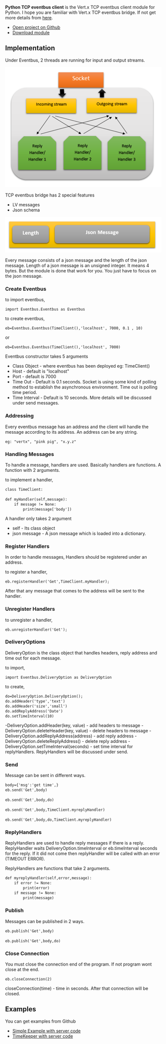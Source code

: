 
**Python TCP eventbus client** is the Vert.x TCP eventbus client module for Python. I hope you are familiar with Vert.x TCP eventbus bridge. If not get more details from [here](http://vertx.io/docs/vertx-tcp-eventbus-bridge/java/ "http://vertx.io/docs/vertx-tcp-eventbus-bridge/java/"). 

- [Open project on Github](https://github.com/jaymine/TCP-eventbus-client-Python)
- [Download module](https://pypi.python.org/pypi/vertx-eventbus/)

## Implementation ##

Under Eventbus, 2 threads are running for input and output streams.

![Complete Design](https://raw.githubusercontent.com/jaymine/TCP-eventbus-client-Python/gh-pages/2.png)

TCP eventbus bridge has 2 special features

- LV messages 
- Json schema

![LV Message](https://raw.githubusercontent.com/jaymine/TCP-eventbus-client-Python/gh-pages/3.png)

Every message consists of a json message and the length of the json message. Length of a json message is an unsigned integer. It means 4 bytes. But the module is done that work for you. You just have to focus on the json message.


### Create Eventbus ###

to import eventbus,


	import Eventbus.Eventbus as Eventbus

to create eventbus,

	eb=Eventbus.Eventbus(TimeClient(),'localhost', 7000, 0.1 , 10)
or 

	eb=Eventbus.Eventbus(TimeClient(),'localhost', 7000)

Eventbus constructor takes 5 arguments

- Class Object - where eventbus has been deployed eg: TimeClient()
- Host - default is "localhost"
- Port - default is 7000
- Time Out - Default is 0.1 seconds. Socket is using some kind of polling method to establish the asynchronous environment. Time out is polling time period.
- Time Interval - Default is 10 seconds. More details will be discussed under send messages. 

### Addressing ###

Every eventbus message has an address and the client will handle the message according to its address. An address can be any string.

	eg: "vertx", "pink pig", "x.y.z"

### Handling Messages ###

To handle a message, handlers are used. Basically handlers are functions. A function with 2 arguments.

to implement a handler,

	class TimeClient:
			
	def myHandler(self,message):
		if message != None:
			print(message['body'])


A handler only takes 2 argument 

- self - Its class object
- json message - A json message which is loaded into a dictionary. 
	

### Register Handlers ###

In order to handle messages, Handlers should be registered under an address.

to register a handler,

	eb.registerHandler('Get',TimeClient.myHandler); 

After that any message that comes to the address will be sent to the handler.

### Unregister Handlers ###

to unregister a handler,

	eb.unregisterHandler('Get'); 

### DeliveryOptions ###

DeliveryOption is the class object that handles headers, reply address and time out for each message. 

to import,

	import Eventbus.DeliveryOption as DeliveryOption

to create,

	do=DeliveryOption.DeliveryOption();
	do.addHeader('type','text')
	do.addHeader('size','small')
	do.addReplyAddress('Date')
	do.setTimeInterval(10) 

-DeliveryOption.addHeader(key, value) - add headers to message
-DeliveryOption.deleteHeader(key, value) - delete headers to message
-DeliveryOption.addReplyAddress(address) - add reply address
-DeliveryOption.deleteReplyAddress() - delete reply address
-DeliveryOption.setTimeInterval(seconds)  - set time interval for replyHandlers.
ReplyHandlers will be discussed under send.

### Send ###

Message can be sent in different ways.

	
	body={'msg':'get time',}
	eb.send('Get',body)
	
	eb.send('Get',body,do)

	eb.send('Get',body,TimeClient.myreplyHandler)

	eb.send('Get',body,do,TimeClient.myreplyHandler)

### ReplyHandlers ###

ReplyHandlers are used to handle reply messages if there is a reply. ReplyHandler waits DeliveryOption.timeInterval or eb.timeInterval seconds for the reply. If it did not come then replyHandler will be called with an error (TIMEOUT ERROR).

ReplyHandlers are functions that take 2 arguments.

	def myreplyHandler(self,error,message):
		if error != None:
			print(error)
		if message != None:
			print(message)

### Publish ###

Messages can be published in 2 ways.

	eb.publish('Get',body)

	eb.publish('Get',body,do)

### Close Connection ###

You must close the connection end of the program. If not program wont close at the end.

	eb.closeConnection(2)

closeConnection(time) - time in seconds. After that connection will be closed.

## Examples ###

You can get examples from Github

* [Simple Example with server code](https://github.com/jaymine/TCP-eventbus-client-Python/tree/master/pythonClient/example/Simple%20Example "client and server code on github")
* [TimeKeeper with server code](https://github.com/jaymine/TCP-eventbus-client-Python/tree/master/pythonClient/example/Time%20Keeper "client and server code on github")

